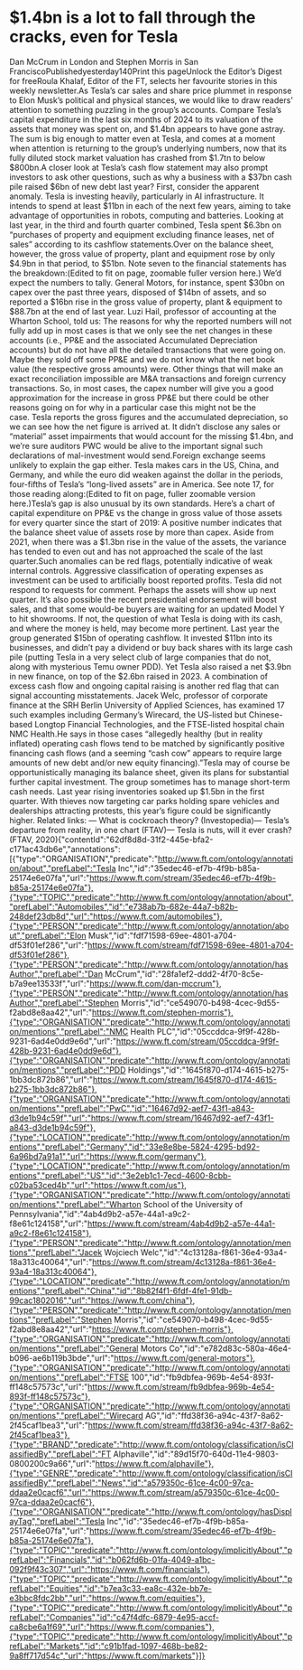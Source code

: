 # $1.4bn is a lot to fall through the cracks, even for Tesla

Dan McCrum in London and Stephen Morris in San FranciscoPublishedyesterday140Print this pageUnlock the Editor’s Digest for freeRoula Khalaf, Editor of the FT, selects her favourite stories in this weekly newsletter.As Tesla’s car sales and share price plummet in response to Elon Musk’s political and physical stances, we would like to draw readers’ attention to something puzzling in the group’s accounts. Compare Tesla’s capital expenditure in the last six months of 2024 to its valuation of the assets that money was spent on, and $1.4bn appears to have gone astray. The sum is big enough to matter even at Tesla, and comes at a moment when attention is returning to the group’s underlying numbers, now that its fully diluted stock market valuation has crashed from $1.7tn to below $800bn.A closer look at Tesla’s cash flow statement may also prompt investors to ask other questions, such as why a business with a $37bn cash pile raised $6bn of new debt last year? First, consider the apparent anomaly. Tesla is investing heavily, particularly in AI infrastructure. It intends to spend at least $11bn in each of the next few years, aiming to take advantage of opportunities in robots, computing and batteries. Looking at last year, in the third and fourth quarter combined, Tesla spent $6.3bn on “purchases of property and equipment excluding finance leases, net of sales” according to its cashflow statements.Over on the balance sheet, however, the gross value of property, plant and equipment rose by only $4.9bn in that period, to $51bn. Note seven to the financial statements has the breakdown:(Edited to fit on page, zoomable fuller version here.) We’d expect the numbers to tally. General Motors, for instance, spent $30bn on capex over the past three years, disposed of $14bn of assets, and so reported a $16bn rise in the gross value of property, plant & equipment to $88.7bn at the end of last year. Luzi Hail, professor of accounting at the Wharton School, told us: The reasons for why the reported numbers will not fully add up in most cases is that we only see the net changes in these accounts (i.e., PP&E and the associated Accumulated Depreciation accounts) but do not have all the detailed transactions that were going on. Maybe they sold off some PP&E and we do not know what the net book value (the respective gross amounts) were. Other things that will make an exact reconciliation impossible are M&A transactions and foreign currency transactions. So, in most cases, the capex number will give you a good approximation for the increase in gross PP&E but there could be other reasons going on for why in a particular case this might not be the case. Tesla reports the gross figures and the accumulated depreciation, so we can see how the net figure is arrived at. It didn’t disclose any sales or “material” asset impairments that would account for the missing $1.4bn, and we’re sure auditors PWC would be alive to the important signal such declarations of mal-investment would send.Foreign exchange seems unlikely to explain the gap either. Tesla makes cars in the US, China, and Germany, and while the euro did weaken against the dollar in the periods, four-fifths of Tesla’s “long-lived assets” are in America. See note 17, for those reading along:(Edited to fit on page, fuller zoomable version here.)Tesla’s gap is also unusual by its own standards. Here’s a chart of capital expenditure on PP&E vs the change in gross value of those assets for every quarter since the start of 2019: A positive number indicates that the balance sheet value of assets rose by more than capex. Aside from 2021, when there was a $1.3bn rise in the value of the assets, the variance has tended to even out and has not approached the scale of the last quarter.Such anomalies can be red flags, potentially indicative of weak internal controls. Aggressive classification of operating expenses as investment can be used to artificially boost reported profits. Tesla did not respond to requests for comment. Perhaps the assets will show up next quarter. It’s also possible the recent presidential endorsement will boost sales, and that some would-be buyers are waiting for an updated Model Y to hit showrooms. If not, the question of what Tesla is doing with its cash, and where the money is held, may become more pertinent. Last year the group generated $15bn of operating cashflow. It invested $11bn into its businesses, and didn’t pay a dividend or buy back shares with its large cash pile (putting Tesla in a very select club of large companies that do not, along with mysterious Temu owner PDD). Yet Tesla also raised a net $3.9bn in new finance, on top of the $2.6bn raised in 2023. A combination of excess cash flow and ongoing capital raising is another red flag that can signal accounting misstatements. Jacek Welc, professor of corporate finance at the SRH Berlin University of Applied Sciences, has examined 17 such examples including Germany’s Wirecard, the US-listed but Chinese-based Longtop Financial Technologies, and the FTSE-listed hospital chain NMC Health.He says in those cases “allegedly healthy (but in reality inflated) operating cash flows tend to be matched by significantly positive financing cash flows (and a seeming “cash cow” appears to require large amounts of new debt and/or new equity financing).”Tesla may of course be opportunistically managing its balance sheet, given its plans for substantial further capital investment. The group sometimes has to manage short-term cash needs. Last year rising inventories soaked up $1.5bn in the first quarter. With thieves now targeting car parks holding spare vehicles and dealerships attracting protests, this year’s figure could be significantly higher. Related links: — What is cockroach theory? (Investopedia)— Tesla’s departure from reality, in one chart (FTAV)— Tesla is nuts, will it ever crash? (FTAV, 2020){"contentId":"62df8d8d-31f2-445e-bfa2-c171ac43db6e","annotations":[{"type":"ORGANISATION","predicate":"http://www.ft.com/ontology/annotation/about","prefLabel":"Tesla Inc","id":"35edec46-ef7b-4f9b-b85a-25174e6e07fa","url":"https://www.ft.com/stream/35edec46-ef7b-4f9b-b85a-25174e6e07fa"},{"type":"TOPIC","predicate":"http://www.ft.com/ontology/annotation/about","prefLabel":"Automobiles","id":"e738ab7b-682e-44a7-b82b-248def23db8d","url":"https://www.ft.com/automobiles"},{"type":"PERSON","predicate":"http://www.ft.com/ontology/annotation/about","prefLabel":"Elon Musk","id":"fdf71598-69ee-4801-a704-df53f01ef286","url":"https://www.ft.com/stream/fdf71598-69ee-4801-a704-df53f01ef286"},{"type":"PERSON","predicate":"http://www.ft.com/ontology/annotation/hasAuthor","prefLabel":"Dan McCrum","id":"28fa1ef2-ddd2-4f70-8c5e-b7a9ee13533f","url":"https://www.ft.com/dan-mccrum"},{"type":"PERSON","predicate":"http://www.ft.com/ontology/annotation/hasAuthor","prefLabel":"Stephen Morris","id":"ce549070-b498-4cec-9d55-f2abd8e8aa42","url":"https://www.ft.com/stephen-morris"},{"type":"ORGANISATION","predicate":"http://www.ft.com/ontology/annotation/mentions","prefLabel":"NMC Health PLC","id":"05ccddca-9f9f-428b-9231-6ad4e0dd9e6d","url":"https://www.ft.com/stream/05ccddca-9f9f-428b-9231-6ad4e0dd9e6d"},{"type":"ORGANISATION","predicate":"http://www.ft.com/ontology/annotation/mentions","prefLabel":"PDD Holdings","id":"1645f870-d174-4615-b275-1bb3dc872b86","url":"https://www.ft.com/stream/1645f870-d174-4615-b275-1bb3dc872b86"},{"type":"ORGANISATION","predicate":"http://www.ft.com/ontology/annotation/mentions","prefLabel":"PwC","id":"16467d92-aef7-43f1-a843-d3de1b94c59f","url":"https://www.ft.com/stream/16467d92-aef7-43f1-a843-d3de1b94c59f"},{"type":"LOCATION","predicate":"http://www.ft.com/ontology/annotation/mentions","prefLabel":"Germany","id":"33e8e8be-5824-4295-bd92-6a96bd7a91a1","url":"https://www.ft.com/germany"},{"type":"LOCATION","predicate":"http://www.ft.com/ontology/annotation/mentions","prefLabel":"US","id":"3e2eb1c1-7ecd-4600-8cbb-c02ba53ced4b","url":"https://www.ft.com/us"},{"type":"ORGANISATION","predicate":"http://www.ft.com/ontology/annotation/mentions","prefLabel":"Wharton School of the University of Pennsylvania","id":"4ab4d9b2-a57e-44a1-a9c2-f8e61c124158","url":"https://www.ft.com/stream/4ab4d9b2-a57e-44a1-a9c2-f8e61c124158"},{"type":"PERSON","predicate":"http://www.ft.com/ontology/annotation/mentions","prefLabel":"Jacek Wojciech Welc","id":"4c13128a-f861-36e4-93a4-18a313c40064","url":"https://www.ft.com/stream/4c13128a-f861-36e4-93a4-18a313c40064"},{"type":"LOCATION","predicate":"http://www.ft.com/ontology/annotation/mentions","prefLabel":"China","id":"8b82f4f1-6fdf-4fe1-91db-99cac1802016","url":"https://www.ft.com/china"},{"type":"PERSON","predicate":"http://www.ft.com/ontology/annotation/mentions","prefLabel":"Stephen Morris","id":"ce549070-b498-4cec-9d55-f2abd8e8aa42","url":"https://www.ft.com/stephen-morris"},{"type":"ORGANISATION","predicate":"http://www.ft.com/ontology/annotation/mentions","prefLabel":"General Motors Co","id":"e782d83c-580a-46e4-b096-ae6b119b3bde","url":"https://www.ft.com/general-motors"},{"type":"ORGANISATION","predicate":"http://www.ft.com/ontology/annotation/mentions","prefLabel":"FTSE 100","id":"fb9dbfea-969b-4e54-893f-ff148c57573c","url":"https://www.ft.com/stream/fb9dbfea-969b-4e54-893f-ff148c57573c"},{"type":"ORGANISATION","predicate":"http://www.ft.com/ontology/annotation/mentions","prefLabel":"Wirecard AG","id":"ffd38f36-a94c-43f7-8a62-2f45caf1bea3","url":"https://www.ft.com/stream/ffd38f36-a94c-43f7-8a62-2f45caf1bea3"},{"type":"BRAND","predicate":"http://www.ft.com/ontology/classification/isClassifiedBy","prefLabel":"FT Alphaville","id":"89d15f70-640d-11e4-9803-0800200c9a66","url":"https://www.ft.com/alphaville"},{"type":"GENRE","predicate":"http://www.ft.com/ontology/classification/isClassifiedBy","prefLabel":"News","id":"a579350c-61ce-4c00-97ca-ddaa2e0cacf6","url":"https://www.ft.com/stream/a579350c-61ce-4c00-97ca-ddaa2e0cacf6"},{"type":"ORGANISATION","predicate":"http://www.ft.com/ontology/hasDisplayTag","prefLabel":"Tesla Inc","id":"35edec46-ef7b-4f9b-b85a-25174e6e07fa","url":"https://www.ft.com/stream/35edec46-ef7b-4f9b-b85a-25174e6e07fa"},{"type":"TOPIC","predicate":"http://www.ft.com/ontology/implicitlyAbout","prefLabel":"Financials","id":"b062fd6b-01fa-4049-a1bc-092f9f43c307","url":"https://www.ft.com/financials"},{"type":"TOPIC","predicate":"http://www.ft.com/ontology/implicitlyAbout","prefLabel":"Equities","id":"b7ea3c33-ea8c-432e-bb7e-e3bbc8fdc2bb","url":"https://www.ft.com/equities"},{"type":"TOPIC","predicate":"http://www.ft.com/ontology/implicitlyAbout","prefLabel":"Companies","id":"c47f4dfc-6879-4e95-accf-ca8cbe6a1f69","url":"https://www.ft.com/companies"},{"type":"TOPIC","predicate":"http://www.ft.com/ontology/implicitlyAbout","prefLabel":"Markets","id":"c91b1fad-1097-468b-be82-9a8ff717d54c","url":"https://www.ft.com/markets"}]}